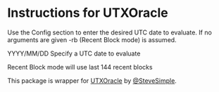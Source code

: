 # Instructions for UTXOracle

Use the Config section to enter the desired UTC date to evaluate. If no arguments are given -rb (Recent Block mode) is assumed.

YYYY/MM/DD Specify a UTC date to evaluate

Recent Block mode will use last 144 recent blocks

This package is wrapper for [UTXOracle](https://utxo.live/oracle/) by [@SteveSimple](https://twitter.com/SteveSimple).
